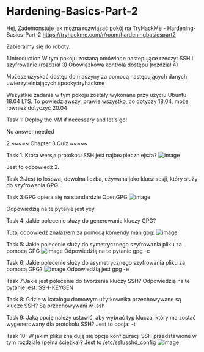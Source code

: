 # Hardening-Basics-Part-2

Hej,
Zademonstuje jak można rozwiązać pokój na TryHackMe - Hardening-Basics-Part-2
https://tryhackme.com/r/room/hardeningbasicspart2

Zabierajmy się do roboty.

  1.Introduction
W tym pokoju zostaną omówione nastepujące rzeczy:
SSH i szyfrowanie (rozdział 3)
Obowiązkowa kontrola dostępu (rozdział 4)

Możesz uzyskać dostęp do maszyny za pomocą następujących danych uwierzytelniających
spooky:tryhackme

Wszystkie zadania w tym pokoju zostały wykonane przy użyciu Ubuntu 18.04 LTS. To powiedziawszy, prawie wszystko, co dotyczy 18.04, może również dotyczyć 20.04

Task 1:
Deploy the VM if necessary and let's go!

No answer needed


  2.~~~~~ Chapter 3 Quiz ~~~~~

Task 1: Która wersja protokołu SSH jest najbezpieczniejsza?
![image](https://github.com/user-attachments/assets/1add8a93-b4f6-4054-b0ed-e054f522d5c6)

Jest to odpowiedź 2.

Task 2:Jest to losowa, dowolna liczba, używana jako klucz sesji, który służy do szyfrowania GPG.

Task 3:GPG opiera się na standardzie OpenGPG
![image](https://github.com/user-attachments/assets/771e52d1-c574-49fb-8fca-1064df8a6dac)

Odpowiedźią na te pytanie jest yey

Task 4: Jakie polecenie służy do generowania kluczy GPG?

Tutaj odpowiedź znalazłem za pomocą komendy man gpg:
![image](https://github.com/user-attachments/assets/260ad292-443a-4de2-8c9f-901d54e16dff)

Task 5: Jakie polecenie służy do symetrycznego szyfrowania pliku za pomocą GPG
![image](https://github.com/user-attachments/assets/3a02b867-bcb6-4a86-896b-ca896b25b7e0)
Odpowiedźią na te pytanie gpg -c

Task 6: Jakie polecenie służy do asymetrycznego szyfrowania pliku za pomocą GPG?
![image](https://github.com/user-attachments/assets/f520a1bf-d8b9-4db9-ae96-3e349860f9b8)
Odpowiedźią jest gpg -e

Task 7:Jakie jest polecenie do tworzenia kluczy SSH?
Odpowiedźią na te pytanie jest: SSH-KEYGEN

Task 8: Gdzie w katalogu domowym użytkownika przechowywane są klucze SSH?
Są przechowywani w .ssh

Task 9: Jaką opcję należy ustawić, aby wybrać typ klucza, który ma zostać wygenerowany dla protokołu SSH?
Jest to opcja: -t

Task 10: W jakim pliku znajdują się opcje konfiguracji SSH przedstawione w tym rozdziale (pełna ścieżka)?
Jest to /etc/ssh/sshd_config
![image](https://github.com/user-attachments/assets/272ff169-cb9b-4cfa-bf0c-d6a16a47ad06)










